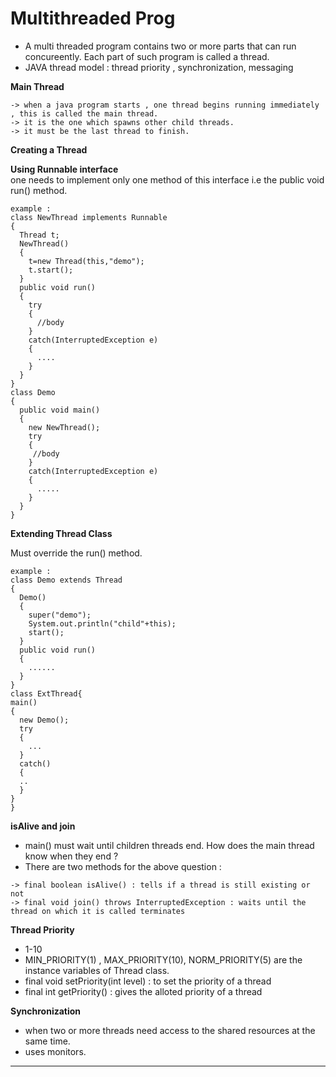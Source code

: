 # Multithreaded Prog
  
* A multi threaded program contains two or more parts that can run concureently. Each part of such program is called a thread.  
* JAVA thread model : thread priority , synchronization, messaging  
  
**Main Thread**
```
-> when a java program starts , one thread begins running immediately , this is called the main thread.  
-> it is the one which spawns other child threads.
-> it must be the last thread to finish.
```
  
**Creating a Thread**
  
**Using Runnable interface**  
one needs to implement only one method of this interface i.e the public void run() method.  
```
example :
class NewThread implements Runnable
{
  Thread t;
  NewThread()
  {
    t=new Thread(this,"demo");
    t.start();
  }
  public void run()
  {
    try
    {
      //body
    }
    catch(InterruptedException e)
    {
      ....
    }
  }
}
class Demo
{
  public void main()
  {
    new NewThread();
    try
    {
     //body
    }
    catch(InterruptedException e)
    {
      .....
    }
  }
}
``` 
  
**Extending Thread Class**
  
Must override the run() method.
```
example :
class Demo extends Thread
{
  Demo()
  {
    super("demo");
    System.out.println("child"+this);
    start();
  }
  public void run()
  {
    ......
  }
}
class ExtThread{
main()
{
  new Demo();
  try
  {
    ...
  }
  catch()
  {
  ..
  }
}
}
```
  
**isAlive and join**
  
* main() must wait until children threads end. How does the main thread know when they end ?  
* There are two methods for the above question : 
```
-> final boolean isAlive() : tells if a thread is still existing or not
-> final void join() throws InterruptedException : waits until the thread on which it is called terminates
```
  
**Thread Priority**
  
* 1-10  
* MIN_PRIORITY(1) , MAX_PRIORITY(10), NORM_PRIORITY(5) are the instance variables of Thread class.  
* final void setPriority(int level) : to set the priority of a thread    
* final int getPriority() : gives the alloted priority of a thread  
  
**Synchronization**
  
* when two or more threads need access to the shared resources at the same time.  
* uses monitors.  
  
** **
